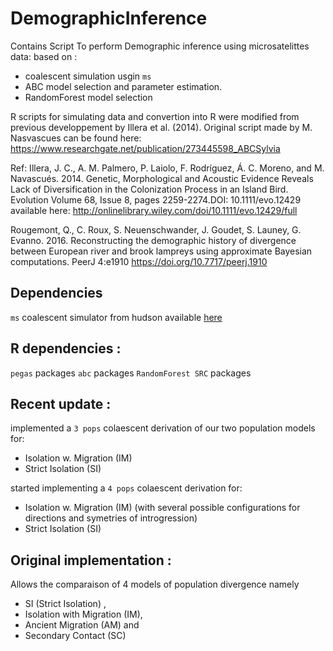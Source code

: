 # DemographicInference
Contains  Script To perform Demographic inference using microsatelittes data: 
based on :
* coalescent simulation usgin ```ms``` 
* ABC model selection and parameter estimation. 
* RandomForest model selection 

R scripts for simulating data and convertion into R were modified from previous developpement by Illera et al. (2014). Original script made by M. Nasvascues can be found here:
https://www.researchgate.net/publication/273445598_ABCSylvia

Ref: 
Illera, J. C., A. M. Palmero, P. Laiolo, F. Rodríguez, Á. C. Moreno, and M. Navascués. 2014. Genetic, Morphological and Acoustic Evidence Reveals Lack of Diversification in the Colonization Process in an Island Bird. Evolution Volume 68, Issue 8, pages 2259-2274.DOI: 10.1111/evo.12429
available here: http://onlinelibrary.wiley.com/doi/10.1111/evo.12429/full

Rougemont, Q., C. Roux, S. Neuenschwander, J. Goudet, S. Launey, G. Evanno. 2016. Reconstructing the demographic history of divergence between European river and brook lampreys using approximate Bayesian computations. PeerJ 4:e1910 https://doi.org/10.7717/peerj.1910

## Dependencies

```ms``` coalescent simulator from hudson available  [here](https://uchicago.app.box.com/s/l3e5uf13tikfjm7e1il1eujitlsjdx13)

## R dependencies :
```pegas``` packages
```abc``` packages
```RandomForest SRC``` packages
## Recent update : 
 implemented a ```3 pops``` colaescent derivation of our two population models for:
* Isolation w. Migration (IM) 
* Strict Isolation (SI)

started implementing a ```4 pops``` colaescent derivation for:
* Isolation w. Migration (IM) (with several possible configurations for directions and symetries of introgression) 
* Strict Isolation (SI)

## Original implementation :
Allows the comparaison of 4 models of population divergence namely 
* SI (Strict Isolation) , 
* Isolation with Migration (IM), 
* Ancient Migration (AM) and 
* Secondary Contact (SC)
